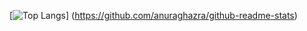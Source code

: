 [![Top Langs](https://github-readme-stats.vercel.app/api/top-langs/?username=Cherry-mdmd&layout=compact)]
(https://github.com/anuraghazra/github-readme-stats)

